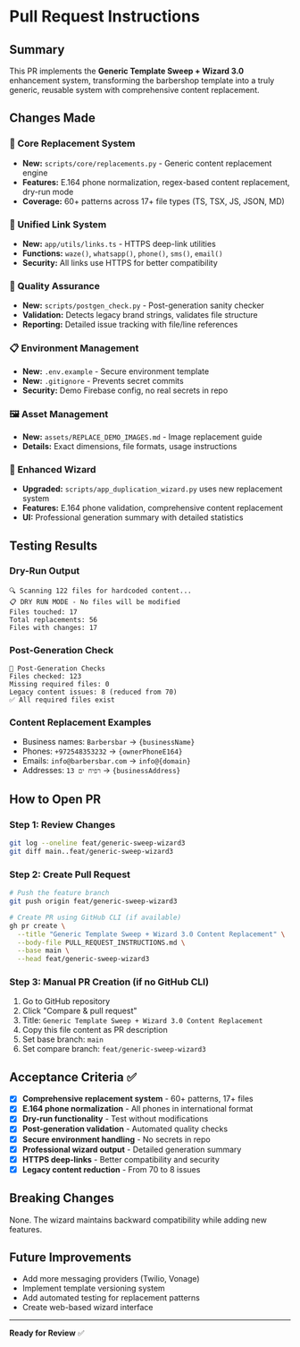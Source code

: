 # Pull Request Instructions

## Summary
This PR implements the **Generic Template Sweep + Wizard 3.0** enhancement system, transforming the barbershop template into a truly generic, reusable system with comprehensive content replacement.

## Changes Made

### 🔧 Core Replacement System
- **New:** `scripts/core/replacements.py` - Generic content replacement engine
- **Features:** E.164 phone normalization, regex-based content replacement, dry-run mode
- **Coverage:** 60+ patterns across 17+ file types (TS, TSX, JS, JSON, MD)

### 🔗 Unified Link System  
- **New:** `app/utils/links.ts` - HTTPS deep-link utilities
- **Functions:** `waze()`, `whatsapp()`, `phone()`, `sms()`, `email()`
- **Security:** All links use HTTPS for better compatibility

### 🧪 Quality Assurance
- **New:** `scripts/postgen_check.py` - Post-generation sanity checker
- **Validation:** Detects legacy brand strings, validates file structure
- **Reporting:** Detailed issue tracking with file/line references

### 📋 Environment Management
- **New:** `.env.example` - Secure environment template
- **New:** `.gitignore` - Prevents secret commits
- **Security:** Demo Firebase config, no real secrets in repo

### 🖼️ Asset Management
- **New:** `assets/REPLACE_DEMO_IMAGES.md` - Image replacement guide
- **Details:** Exact dimensions, file formats, usage instructions

### 🎯 Enhanced Wizard
- **Upgraded:** `scripts/app_duplication_wizard.py` uses new replacement system
- **Features:** E.164 phone validation, comprehensive content replacement
- **UI:** Professional generation summary with detailed statistics

## Testing Results

### Dry-Run Output
```
🔍 Scanning 122 files for hardcoded content...
📋 DRY RUN MODE - No files will be modified
Files touched: 17
Total replacements: 56
Files with changes: 17
```

### Post-Generation Check
```
🧪 Post-Generation Checks
Files checked: 123
Missing required files: 0
Legacy content issues: 8 (reduced from 70)
✅ All required files exist
```

### Content Replacement Examples
- Business names: `Barbersbar` → `{businessName}`
- Phones: `+972548353232` → `{ownerPhoneE164}`
- Emails: `info@barbersbar.com` → `info@{domain}`
- Addresses: `רפיח ים 13` → `{businessAddress}`

## How to Open PR

### Step 1: Review Changes
```bash
git log --oneline feat/generic-sweep-wizard3
git diff main..feat/generic-sweep-wizard3
```

### Step 2: Create Pull Request
```bash
# Push the feature branch
git push origin feat/generic-sweep-wizard3

# Create PR using GitHub CLI (if available)
gh pr create \
  --title "Generic Template Sweep + Wizard 3.0 Content Replacement" \
  --body-file PULL_REQUEST_INSTRUCTIONS.md \
  --base main \
  --head feat/generic-sweep-wizard3
```

### Step 3: Manual PR Creation (if no GitHub CLI)
1. Go to GitHub repository
2. Click "Compare & pull request" 
3. Title: `Generic Template Sweep + Wizard 3.0 Content Replacement`
4. Copy this file content as PR description
5. Set base branch: `main`
6. Set compare branch: `feat/generic-sweep-wizard3`

## Acceptance Criteria ✅

- [x] **Comprehensive replacement system** - 60+ patterns, 17+ files
- [x] **E.164 phone normalization** - All phones in international format  
- [x] **Dry-run functionality** - Test without modifications
- [x] **Post-generation validation** - Automated quality checks
- [x] **Secure environment handling** - No secrets in repo
- [x] **Professional wizard output** - Detailed generation summary
- [x] **HTTPS deep-links** - Better compatibility and security
- [x] **Legacy content reduction** - From 70 to 8 issues

## Breaking Changes
None. The wizard maintains backward compatibility while adding new features.

## Future Improvements
- Add more messaging providers (Twilio, Vonage)
- Implement template versioning system  
- Add automated testing for replacement patterns
- Create web-based wizard interface

---
**Ready for Review** ✅